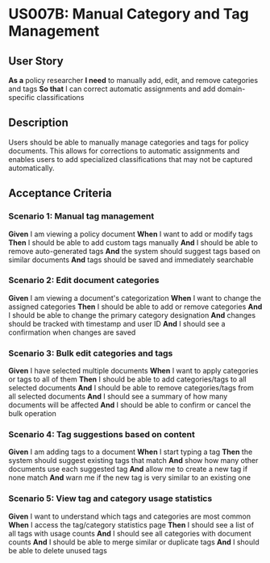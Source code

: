 # US007B: Manual Category and Tag Management

## User Story

**As a** policy researcher
**I need** to manually add, edit, and remove categories and tags
**So that** I can correct automatic assignments and add domain-specific classifications

## Description

Users should be able to manually manage categories and tags for policy documents. This allows for corrections to automatic assignments and enables users to add specialized classifications that may not be captured automatically.

## Acceptance Criteria

### Scenario 1: Manual tag management

**Given** I am viewing a policy document
**When** I want to add or modify tags
**Then** I should be able to add custom tags manually
**And** I should be able to remove auto-generated tags
**And** the system should suggest tags based on similar documents
**And** tags should be saved and immediately searchable

### Scenario 2: Edit document categories

**Given** I am viewing a document's categorization
**When** I want to change the assigned categories
**Then** I should be able to add or remove categories
**And** I should be able to change the primary category designation
**And** changes should be tracked with timestamp and user ID
**And** I should see a confirmation when changes are saved

### Scenario 3: Bulk edit categories and tags

**Given** I have selected multiple documents
**When** I want to apply categories or tags to all of them
**Then** I should be able to add categories/tags to all selected documents
**And** I should be able to remove categories/tags from all selected documents
**And** I should see a summary of how many documents will be affected
**And** I should be able to confirm or cancel the bulk operation

### Scenario 4: Tag suggestions based on content

**Given** I am adding tags to a document
**When** I start typing a tag
**Then** the system should suggest existing tags that match
**And** show how many other documents use each suggested tag
**And** allow me to create a new tag if none match
**And** warn me if the new tag is very similar to an existing one

### Scenario 5: View tag and category usage statistics

**Given** I want to understand which tags and categories are most common
**When** I access the tag/category statistics page
**Then** I should see a list of all tags with usage counts
**And** I should see all categories with document counts
**And** I should be able to merge similar or duplicate tags
**And** I should be able to delete unused tags
